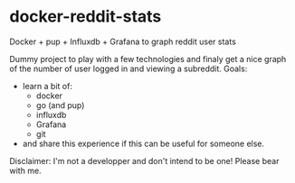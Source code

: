 # docker-reddit-stats
Docker + pup + Influxdb + Grafana to graph reddit user stats

Dummy project to play with a few technologies and finaly get a nice graph of the number of user logged in and viewing a subreddit.
Goals:
- learn a bit of:
  - docker
  - go (and pup)
  - influxdb
  - Grafana
  - git
- and share this experience if this can be useful for someone else.

Disclaimer: I'm not a developper and don't intend to be one! Please bear with me. 
